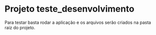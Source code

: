# Projeto teste_desenvolvimento

Para testar basta rodar a aplicação e os arquivos serão criados na pasta raiz do projeto. 
